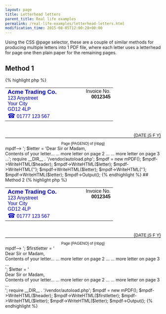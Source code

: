 ```yaml
---
layout: page
title: Letterhead letters
parent_title: Real life examples
permalink: /real-life-examples/letterhead-letters.html
modification_time: 2015-08-05T12:00:28+00:00
---
```


Using the CSS @page selector, these are a couple of similar methods for producing multiple letters into 1 PDF file, where
each letter uses a letterhead for page one then plain paper for the remaining pages.

## Method 1

{% highlight php %}
<?php

$header = '<!--mpdf
	<htmlpageheader name="letterheader">
		<table width="100%" style=" font-family: sans-serif;"><tr>
			<td width="50%" style="color:#0000BB; "><span style="font-weight: bold; font-size: 14pt;">Acme Trading Co.</span><br />123 Anystreet<br />Your City<br />GD12 4LP<br /><span style="font-size: 15pt;">☎</span> 01777 123 567</td>
			<td width="50%" style="text-align: right; vertical-align: top;">Invoice No.<br /><span style="font-weight: bold; font-size: 12pt;">0012345</span></td>
		</tr></table>

		<div style="margin-top: 1cm; text-align: right; font-family: sans-serif;">{DATE jS F Y}</div>
	</htmlpageheader>

	<htmlpagefooter name="letterfooter2">
		<div style="border-top: 1px solid #000000; font-size: 9pt; text-align: center; padding-top: 3mm; font-family: sans-serif; ">
			Page {PAGENO} of {nbpg}
		</div>
	</htmlpagefooter>
mpdf-->

<style>
	@page {
		margin-top: 2.5cm;
		margin-bottom: 2.5cm;
		margin-left: 2cm;
		margin-right: 2cm;
		footer: html_letterfooter2;
		background-color: pink;
	}

	@page :first {
		margin-top: 8cm;
		margin-bottom: 4cm;
		header: html_letterheader;
		footer: _blank;
		resetpagenum: 1;
		background-color: lightblue;
	}

	@page letterhead {
		margin-top: 2.5cm;
		margin-bottom: 2.5cm;
		margin-left: 2cm;
		margin-right: 2cm;
		footer: html_letterfooter2;
		background-color: pink;
	}

	@page letterhead :first {
		margin-top: 8cm;
		margin-bottom: 4cm;
		header: html_letterheader;
		footer: _blank;
		resetpagenum: 1;
		background-color: lightblue;
	}
</style>';

$letter = 'Dear Sir or Madam,<br />
Contents of your letter...
... more letter on page 2 ...
<pagebreak />
... more letter on page 3 ...';

require __DIR__ . '/vendor/autoload.php';

$mpdf = new mPDF();

$mpdf->WriteHTML($header);
$mpdf->WriteHTML($letter);
$mpdf->WriteHTML('<pagebreak page-selector="letterhead" />');
$mpdf->WriteHTML($letter);
$mpdf->WriteHTML('<pagebreak page-selector="letterhead" />');
$mpdf->WriteHTML($letter);

$mpdf->Output();
{% endhighlight %}

## Method 2

{% highlight php %}
<?php

$header = '<!--mpdf

<htmlpageheader name="letterheader">
	<table width="100%" style=" font-family: sans-serif;"><tr>
		<td width="50%" style="color:#0000BB; "><span style="font-weight: bold; font-size: 14pt;">Acme Trading Co.</span><br />123 Anystreet<br />Your City<br />GD12 4LP<br /><span style="font-size: 15pt;">☎</span> 01777 123 567</td>
		<td width="50%" style="text-align: right; vertical-align: top;">Invoice No.<br /><span style="font-weight: bold; font-size: 12pt;">0012345</span></td>
	</tr></table>
	<div style="margin-top: 1cm; text-align: right; font-family: sans-serif;">{DATE jS F Y}</div>
</htmlpageheader>

<htmlpagefooter name="letterfooter2">
	<div style="border-top: 1px solid #000000; font-size: 9pt; text-align: center; padding-top: 3mm; font-family: sans-serif; ">
		Page {PAGENO} of {nbpg}
	</div>
</htmlpagefooter>
mpdf-->

<style>
	@page {
		margin-top: 2.5cm;
		margin-bottom: 2.5cm;
		margin-left: 2cm;
		margin-right: 2cm;
		footer: html_letterfooter2;
		background-color: pink;
	}

	@page :first {
		margin-top: 8cm;
		margin-bottom: 4cm;
		header: html_letterheader;
		footer: _blank;
		resetpagenum: 1;
		background-color: yellow;
	}

	@page letterhead :first {
		margin-top: 8cm;
		margin-bottom: 4cm;
		header: html_letterheader;
		footer: _blank;
		resetpagenum: 1;
		background-color: lightblue;
	}
	.letter {
		page-break-before: always;
		page: letterhead;
	}
</style>';

$firstletter = '<div>Dear Sir or Madam,<br />
Contents of your letter...
<pagebreak />
... more letter on page 2 ...
<pagebreak />
... more letter on page 3 ...
</div>';

$letter = '<div class="letter">Dear Sir or Madam,<br />
Contents of your letter...
<pagebreak />
... more letter on page 2 ...
<pagebreak />
... more letter on page 3 ...
</div>';

require __DIR__ . '/vendor/autoload.php';

$mpdf = new mPDF();

$mpdf->WriteHTML($header);
$mpdf->WriteHTML($firstletter);
$mpdf->WriteHTML($letter);
$mpdf->WriteHTML($letter);

$mpdf->Output();
{% endhighlight %}
